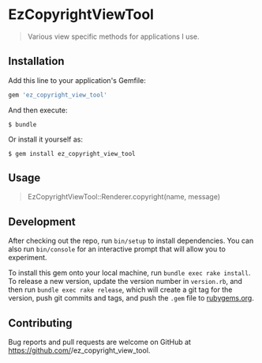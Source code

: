 # EzCopyrightViewTool

> Various view specific methods for applications I use.

## Installation

Add this line to your application's Gemfile:

```ruby
gem 'ez_copyright_view_tool'
```

And then execute:

    $ bundle

Or install it yourself as:

    $ gem install ez_copyright_view_tool

## Usage

> EzCopyrightViewTool::Renderer.copyright(name, message)

## Development

After checking out the repo, run `bin/setup` to install dependencies. You can also run `bin/console` for an interactive prompt that will allow you to experiment.

To install this gem onto your local machine, run `bundle exec rake install`. To release a new version, update the version number in `version.rb`, and then run `bundle exec rake release`, which will create a git tag for the version, push git commits and tags, and push the `.gem` file to [rubygems.org](https://rubygems.org).

## Contributing

Bug reports and pull requests are welcome on GitHub at https://github.com/<github username>/ez_copyright_view_tool.
